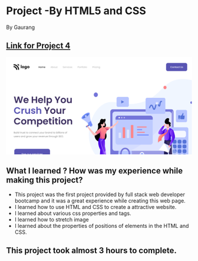 # Project -By HTML5 and CSS 

By Gaurang

## [Link for Project 4](https://elegant-liger-1a9f04.netlify.app/) 

![project 1 completed](./thumbnail.png)

## What I learned ? How was my experience while making this project?

- This project was the first project provided by full stack web developer bootcamp and it was a great experience while creating this web page.
- I learned how to use HTML and CSS to create a attractive website.
- I learned about various css properties and tags.
- I learned how to stretch image
- I learned about the properties of positions of elements in the HTML and CSS.

## This project took almost 3 hours to complete.